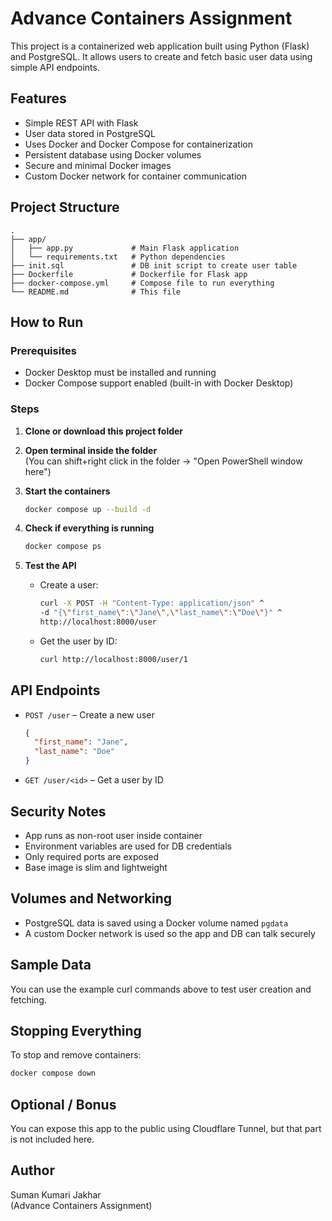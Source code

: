 # Advance Containers Assignment

This project is a containerized web application built using Python (Flask) and PostgreSQL. It allows users to create and fetch basic user data using simple API endpoints.

## Features

- Simple REST API with Flask
- User data stored in PostgreSQL
- Uses Docker and Docker Compose for containerization
- Persistent database using Docker volumes
- Secure and minimal Docker images
- Custom Docker network for container communication

## Project Structure

```
.
├── app/
│   ├── app.py             # Main Flask application
│   └── requirements.txt   # Python dependencies
├── init.sql               # DB init script to create user table
├── Dockerfile             # Dockerfile for Flask app
├── docker-compose.yml     # Compose file to run everything
└── README.md              # This file
```

## How to Run

### Prerequisites

- Docker Desktop must be installed and running
- Docker Compose support enabled (built-in with Docker Desktop)

### Steps

1. **Clone or download this project folder**

2. **Open terminal inside the folder**  
   (You can shift+right click in the folder → "Open PowerShell window here")

3. **Start the containers**
   ```bash
   docker compose up --build -d
   ```

4. **Check if everything is running**
   ```bash
   docker compose ps
   ```

5. **Test the API**
   - Create a user:
     ```bash
     curl -X POST -H "Content-Type: application/json" ^
     -d "{\"first_name\":\"Jane\",\"last_name\":\"Doe\"}" ^
     http://localhost:8000/user
     ```

   - Get the user by ID:
     ```bash
     curl http://localhost:8000/user/1
     ```

## API Endpoints

- `POST /user` – Create a new user
  ```json
  {
    "first_name": "Jane",
    "last_name": "Doe"
  }
  ```

- `GET /user/<id>` – Get a user by ID

## Security Notes

- App runs as non-root user inside container
- Environment variables are used for DB credentials
- Only required ports are exposed
- Base image is slim and lightweight

## Volumes and Networking

- PostgreSQL data is saved using a Docker volume named `pgdata`
- A custom Docker network is used so the app and DB can talk securely

## Sample Data

You can use the example curl commands above to test user creation and fetching.

## Stopping Everything

To stop and remove containers:

```bash
docker compose down
```

## Optional / Bonus

You can expose this app to the public using Cloudflare Tunnel, but that part is not included here.

## Author

Suman Kumari Jakhar  
(Advance Containers Assignment)